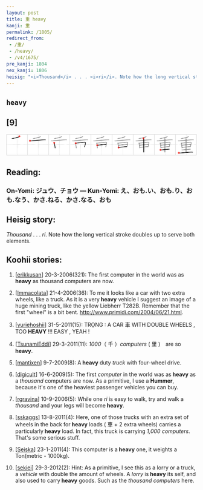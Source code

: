 ```yaml
---
layout: post
title: 重 heavy
kanji: 重
permalink: /1805/
redirect_from:
 - /重/
 - /heavy/
 - /v4/1675/
pre_kanji: 1804
nex_kanji: 1806
heisig: "<i>Thousand</i> . . . <i>ri</i>. Note how the long vertical stroke doubles up to serve both elements."
---
```


## `heavy`

## [9]

<div class="stroke"><img src="../images/E9878D.png" /></div>

## Reading:

### On-Yomi: ジュウ、チョウ &mdash; Kun-Yomi: え、おも.い、おも.り、おも.なう、かさ.ねる、かさ.なる、おも

## Heisig story:

<i>Thousand</i> . . . <i>ri</i>. Note how the long vertical stroke doubles up to serve both elements.

## Koohii stories:

1) [<a href="http://kanji.koohii.com/profile/erikkusan">erikkusan</a>] 20-3-2006(321): The first computer in the world was as<strong> heavy</strong> as thousand computers are now.

2) [<a href="http://kanji.koohii.com/profile/Immacolata">Immacolata</a>] 21-4-2006(36): To me it looks like a car with two extra wheels, like a truck. As it is a very<strong> heavy</strong> vehicle I suggest an image of a huge mining truck, like the yellow Liebherr T282B. Remember that the first &quot;wheel&quot; is a bit bent. <a href="http://www.primidi.com/2004/06/21.html">http://www.primidi.com/2004/06/21.html</a>.

3) [<a href="http://kanji.koohii.com/profile/yuriehoshii">yuriehoshii</a>] 31-5-2011(15): TRỌNG : A CAR 車 WITH DOUBLE WHEELS , TOO<strong> HEAVY</strong> !!! EASY , YEAH !

4) [<a href="http://kanji.koohii.com/profile/TsunamiEddi">TsunamiEddi</a>] 29-3-2011(11): <em>1000</em>（ 千 ）<em>computers</em> ( 里 )　are so<strong> heavy</strong>.

5) [<a href="http://kanji.koohii.com/profile/mantixen">mantixen</a>] 9-7-2009(8): A<strong> heavy</strong> duty <em>truck</em> with four-wheel drive.

6) [<a href="http://kanji.koohii.com/profile/digicult">digicult</a>] 16-6-2009(5): The first <em>computer</em> in the world was as<strong> heavy</strong> as a <em>thousand</em> computers are now. As a primitive, I use a <strong>Hummer</strong>, because it&#039;s one of the heaviest passenger vehicles you can buy.

7) [<a href="http://kanji.koohii.com/profile/rgravina">rgravina</a>] 10-9-2006(5): While one <em>ri</em> is easy to walk, try and walk a <em>thousand</em> and your legs will become<strong> heavy</strong>.

8) [<a href="http://kanji.koohii.com/profile/sskaggs">sskaggs</a>] 13-8-2011(4): Here, one of those trucks with an extra set of wheels in the back for<strong> heavy</strong> loads ( 車 + 2 extra wheels) carries a particularly<strong> heavy</strong> load. In fact, this truck is carrying <em>1,000 computers</em>. That&#039;s some serious stuff.

9) [<a href="http://kanji.koohii.com/profile/Seiska">Seiska</a>] 23-1-2011(4): This computer is a<strong> heavy</strong> one, it weights a Ton(metric - 1000kg).

10) [<a href="http://kanji.koohii.com/profile/sekiei">sekiei</a>] 29-3-2012(2): Hint: As a primitive, I see this as a lorry or a truck, a <em>vehicle</em> with double the amount of wheels. A <em>lorry</em> is<strong> heavy</strong> its self, and also used to carry<strong> heavy</strong> goods. Such as the <em>thousand computers</em> here.
